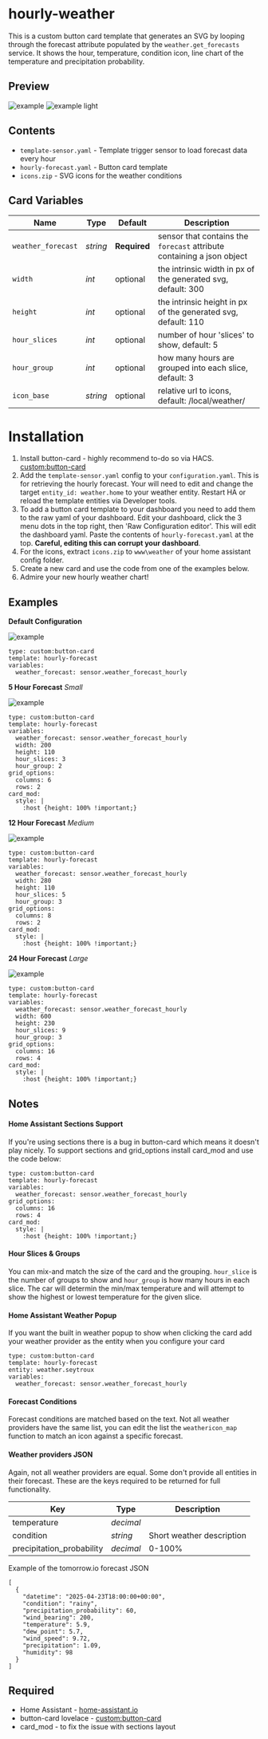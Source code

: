 # hourly-weather
This is a custom button card template that generates an SVG by looping through the forecast attribute populated by the `weather.get_forecasts` service. It shows the hour, temperature, condition icon, line chart of the temperature and precipitation probability.

## Preview
![example](example.png)
![example light](example-light.png)

## Contents
- `template-sensor.yaml` - Template trigger sensor to load forecast data every hour
- `hourly-forecast.yaml` - Button card template
- `icons.zip` - SVG icons for the weather conditions

## Card Variables

| Name | Type | Default | Description |
| --- | --- | --- | --- |
| `weather_forecast` | *string* | **Required** | sensor that contains the `forecast` attribute containing a json object |
| `width` | *int*| optional | the intrinsic width in px of the generated svg, default: 300 |
| `height` | *int* | optional | the intrinsic height in px of the generated svg, default: 110 |
| `hour_slices` | *int* | optional | number of hour 'slices' to show, default: 5 |
| `hour_group` | *int* | optional | how many hours are grouped into each slice, default: 3 |
| `icon_base` | *string* | optional | relative url to icons, default: /local/weather/ |

# Installation
1. Install button-card - highly recommend to-do so via HACS. [custom:button-card](https://github.com/custom-cards/button-card)
2. Add the `template-sensor.yaml` config to your `configuration.yaml`. This is for retrieving the hourly forecast. Your will need to edit and change the target `entity_id: weather.home` to your weather entity.  Restart HA or reload the template entities via Developer tools. 
3.  To add a button card template to your dashboard you need to add them to the raw yaml of your dashboard. Edit your dashboard, click the 3 menu dots in the top right, then 'Raw Configuration editor'. This will edit the dashboard yaml. Paste the contents of `hourly-forecast.yaml` at the top. **Careful, editing this can corrupt your dashboard**. 
4. For the icons, extract `icons.zip` to `www\weather` of your home assistant config folder. 
5. Create a new card and use the code from one of the examples below.
6. Admire your new hourly weather chart!

## Examples
**Default Configuration**

![example](example-default.png)

```
type: custom:button-card
template: hourly-forecast
variables:
  weather_forecast: sensor.weather_forecast_hourly
```

**5 Hour Forecast** *Small*

![example](example-5hr.png)

```
type: custom:button-card
template: hourly-forecast
variables:
  weather_forecast: sensor.weather_forecast_hourly
  width: 200
  height: 110
  hour_slices: 3
  hour_group: 2
grid_options:
  columns: 6
  rows: 2  
card_mod:
  style: |
    :host {height: 100% !important;}
```

**12 Hour Forecast** *Medium*

![example](example-12hr.png)

```
type: custom:button-card
template: hourly-forecast
variables:
  weather_forecast: sensor.weather_forecast_hourly
  width: 280
  height: 110
  hour_slices: 5
  hour_group: 3
grid_options:
  columns: 8
  rows: 2  
card_mod:
  style: |
    :host {height: 100% !important;}
```

**24 Hour Forecast** *Large*

![example](example-24hr.png)

```
type: custom:button-card
template: hourly-forecast
variables:
  weather_forecast: sensor.weather_forecast_hourly
  width: 600
  height: 230
  hour_slices: 9
  hour_group: 3
grid_options:
  columns: 16
  rows: 4
card_mod:
  style: |
    :host {height: 100% !important;}
```

## Notes
#### Home Assistant Sections Support
If you're using sections there is a bug in button-card which means it doesn't play nicely. To support sections and grid_options install card_mod and use the code below: 

```
type: custom:button-card
template: hourly-forecast
variables:
  weather_forecast: sensor.weather_forecast_hourly
grid_options:
  columns: 16
  rows: 4
card_mod:
  style: |
    :host {height: 100% !important;}
```

#### Hour Slices & Groups
You can mix-and match the size of the card and the grouping. `hour_slice` is the number of groups to show and `hour_group` is how many hours in each slice. The car will determin the min/max temperature and will attempt to show the highest or lowest temperature for the given slice.

#### Home Assistant Weather Popup
If you want the built in weather popup to show when clicking the card add your weather provider as the entity when you configure your card
```
type: custom:button-card
template: hourly-forecast
entity: weather.seytroux
variables:
  weather_forecast: sensor.weather_forecast_hourly
```

#### Forecast Conditions
Forecast conditions are matched based on the text. Not all weather providers have the same list, you can edit the list the `weathericon_map` function to match an icon against a specific forecast. 

#### Weather providers JSON
Again, not all weather providers are equal. Some don't provide all entities in their forecast. These are the keys required to be returned for full functionality.

| Key | Type | Description |
| --- | --- | --- | 
| temperature | *decimal* |
| condition | *string* | Short weather description |
| precipitation_probability | *decimal* | 0-100% |

Example of the tomorrow.io forecast JSON  
```
[
  {
    "datetime": "2025-04-23T18:00:00+00:00",
    "condition": "rainy",
    "precipitation_probability": 60,
    "wind_bearing": 200,
    "temperature": 5.9,
    "dew_point": 5.7,
    "wind_speed": 9.72,
    "precipitation": 1.09,
    "humidity": 98
  }
]
```

## Required
- Home Assistant - [home-assistant.io](https://www.home-assistant.io/) 
- button-card lovelace - [custom:button-card](https://github.com/custom-cards/button-card)
- card_mod - to fix the issue with sections layout

